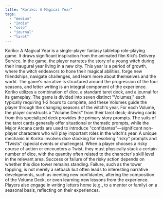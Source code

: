 ```yaml
---
title: "Koriko: A Magical Year"
tags:
  - "medium"
  - "indie"
  - "solo"
  - "journal"
  - "tarot"
---
```


Koriko: A Magical Year is a single-player fantasy tabletop role-playing game. It draws significant inspiration from the animated film Kiki's Delivery Service. In the game, the player narrates the story of a young witch during their inaugural year living in a new city. This year is a period of growth, where the witch endeavors to hone their magical abilities, forge new friendships, navigate challenges, and learn more about themselves and the world. The game's narrative is structured around the progression of the four seasons, and letter writing is an integral component of the experience. Koriko utilizes a combination of dice, a standard tarot deck, and a journal for its gameplay. The game is divided into seven distinct "Volumes," each typically requiring 1-2 hours to complete, and these Volumes guide the player through the changing seasons of the witch's year. For each Volume, the player constructs a "Volume Deck" from their tarot deck; drawing cards from this specialized deck provides the primary story prompts. The suits of the tarot cards generally offer situational or thematic prompts, while the Major Arcana cards are used to introduce "confidantes"—significant non-player characters who will play important roles in the witch's year.
A unique mechanic in Koriko involves dice stacking for resolving "risky" prompts and "Twists" (special events or challenges). When a player chooses a risky course of action or encounters a Twist, they must physically stack a certain number of dice, with the quantity often related to the character's skill level in the relevant area. Success or failure of the risky action depends on whether this dice tower remains standing. Failure, such as the tower toppling, is not merely a setback but often leads to interesting narrative developments, such as meeting new confidantes, altering the composition of the Volume Deck, or even learning new lessons from the experience. Players also engage in writing letters home (e.g., to a mentor or family) on a seasonal basis, reflecting on their experiences.
